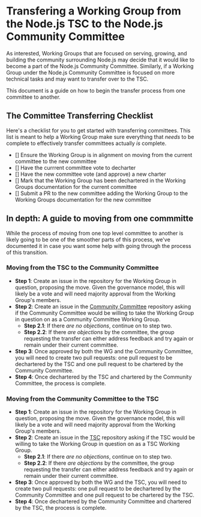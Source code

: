# Transfering a Working Group from the Node.js TSC to the Node.js Community Committee

As interested, Working Groups that are focused on serving, growing, and building the community surrounding Node.js may decide that it would like to become a part of the Node.js Community Committee. Similarly, if a Working Group under the Node.js Community Committee is focused on more technical tasks and may want to transfer over to the TSC.

This document is a guide on how to begin the transfer process from one committee to another.

## The Committee Transferring Checklist
Here's a checklist for you to get started with transferring committees. This list is meant to help a Working Group make sure everything that _needs_ to be complete to effectively transfer committees actually _is_ complete. 

- [] Ensure the Working Group is in alignment on moving from the current committee to the new committee
- [] Have the currrent committee vote to decharter
- [] Have the new committee vote (and approve) a new charter
- [] Mark that the Working Group has been dechartered in the Working Groups documentation for the current committee
- [] Submit a PR to the new committee adding the Working Group to the Working Groups documentation for the new committee

## In depth: A guide to moving from one commmitte
While the process of moving from one top level committee to another is likely going to be one of the smoother parts of this process, we've documented it in case you want some help with going through the process of this transition.

### Moving from the TSC to the Community Committee
* **Step 1**: Create an issue in the repository for the Working Group in question, proposing the move. Given the governance model, this will likely be a vote and will need majority approval from the Working Group's members.
* **Step 2**: Create an issue in the [Community Committee](https://github.com/nodejs/community-committee/issues) repository asking if the Community Committee would be willing to take the Working Group in question on as a Community Committee Working Group.
  * **Step 2.1**: If there _are no objections_, continue on to step two.
  * **Step 2.2**: If there _are objections_ by the committee, the group requesting the transfer can either address feedback and try again or remain under their current committee.
* **Step 3**: Once approved by both the WG and the Community Committee, you will need to create two pull requests: one pull request to be dechartered by the TSC and one pull request to be chartered by the Community Committee.
* **Step 4**: Once dechartered by the TSC and chartered by the Community Committee, the process is complete.

### Moving from the Community Committee to the TSC
* **Step 1**: Create an issue in the repository for the Working Group in question, proposing the move. Given the governance model, this will likely be a vote and will need majority approval from the Working Group's members.
* **Step 2**: Create an issue in the [TSC](https://github.com/nodejs/TSC/issues) repository asking if the TSC would be willing to take the Working Group in question on as a TSC Working Group.
  * **Step 2.1**: If there _are no objections_, continue on to step two.
  * **Step 2.2**: If there _are objections_ by the committee, the group requesting the transfer can either address feedback and try again or remain under their current committee.
* **Step 3**: Once approved by both the WG and the TSC, you will need to create two pull requests: one pull request to be dechartered by the Community Committee and one pull request to be chartered by the TSC.
* **Step 4**: Once dechartered by the Community Committee and chartered by the TSC, the process is complete.
